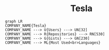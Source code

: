 <h1 align="center">Tesla</h1>

```mermaid
graph LR
COMPANY_NAME{Tesla}
COMPANY_NAME ---> U{Users} ---> UN[32]
COMPANY_NAME ---> R{Repositories} ---> RN[530]
COMPANY_NAME ---> G{Gists} ---> GN[230]
COMPANY_NAME ---> ML{Most Used<br>Languages}
```
